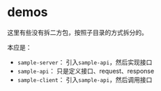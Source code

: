 # demos

这里有些没有拆二方包，按照子目录的方式拆分的。

本应是：
* `sample-server`： 引入`sample-api`，然后实现接口
* `sample-api`： 只是定义接口、request、response
* `sample-client`： 引入`sample-api`，然后调用接口
